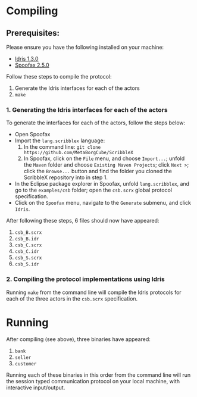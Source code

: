 Compiling
=========

Prerequisites: 
--------------

Please ensure you have the following installed on your machine:
- [Idris 1.3.0](https://www.idris-lang.org/)
- [Spoofax 2.5.0](http://www.metaborg.org/en/latest/source/release/development.html)

Follow these steps to compile the protocol:
1. Generate the Idris interfaces for each of the actors
2. `make`

### 1. Generating the Idris interfaces for each of the actors

To generate the interfaces for each of the actors, follow the steps below:
- Open Spoofax
- Import the `lang.scribblex` language:
  1. In the command line: `git clone https://github.com/MetaBorgCube/ScribbleX`
  2. In Spoofax, click on the `File` menu, and choose `Import...`; unfold the `Maven` folder and choose `Existing Maven Projects`; click `Next >`; click the `Browse...` button and find the folder you cloned the ScribbleX repository into in step 1.
- In the Eclipse package explorer in Spoofax, unfold `lang.scribblex`, and go to the `examples/csb` folder; open the `csb.scrx` global protocol specification.
- Click on the `Spoofax` menu, navigate to the `Generate` submenu, and click `Idris`.

After following these steps, 6 files should now have appeared:
1. `csb_B.scrx`
2. `csb_B.idr`
3. `csb_C.scrx`
4. `csb_C.idr`
5. `csb_S.scrx`
6. `csb_S.idr`

### 2. Compiling the protocol implementations using Idris

Running `make` from the command line will compile the Idris protocols for each of the three actors in the `csb.scrx` specification.

Running
=======

After compiling (see above), three binaries have appeared:
1. `bank`
2. `seller`
3. `customer`

Running each of these binaries in this order from the command line will run the session typed communication protocol on your local machine, with interactive input/output.
